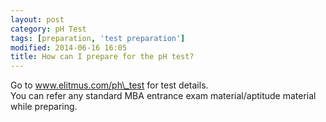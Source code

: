 ```yaml
---
layout: post
category: pH Test
tags: [preparation, 'test preparation']
modified: 2014-06-16 16:05
title: How can I prepare for the pH test?
---
```




Go to www.elitmus.com/ph\_test for test details.  
 You can refer any standard MBA entrance exam material/aptitude material while preparing.

